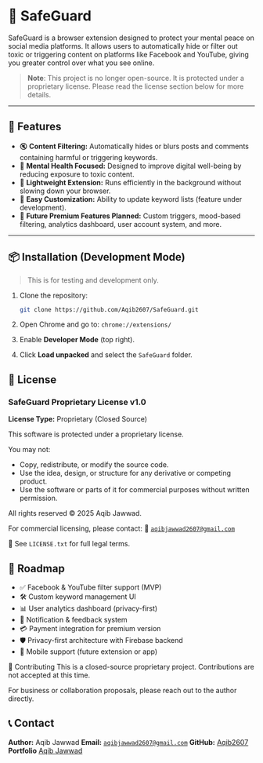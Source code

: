 # 🔐 SafeGuard

SafeGuard is a browser extension designed to protect your mental peace on social media platforms. It allows users to automatically hide or filter out toxic or triggering content on platforms like Facebook and YouTube, giving you greater control over what you see online.

> **Note**: This project is no longer open-source. It is protected under a proprietary license. Please read the license section below for more details.

---

## 🚀 Features

- 🔇 **Content Filtering:** Automatically hides or blurs posts and comments containing harmful or triggering keywords.
- 🧠 **Mental Health Focused:** Designed to improve digital well-being by reducing exposure to toxic content.
- 🧩 **Lightweight Extension:** Runs efficiently in the background without slowing down your browser.
- 🔧 **Easy Customization:** Ability to update keyword lists (feature under development).
- 💼 **Future Premium Features Planned:** Custom triggers, mood-based filtering, analytics dashboard, user account system, and more.

---

## 📦 Installation (Development Mode)

> This is for testing and development only.

1.  Clone the repository:

    ```bash
    git clone https://github.com/Aqib2607/SafeGuard.git
    ```

2.  Open Chrome and go to:
    `chrome://extensions/`

3.  Enable **Developer Mode** (top right).

4.  Click **Load unpacked** and select the `SafeGuard` folder.

## 📄 License

### SafeGuard Proprietary License v1.0

**License Type:** Proprietary (Closed Source)

This software is protected under a proprietary license.

You may not:

-   Copy, redistribute, or modify the source code.
-   Use the idea, design, or structure for any derivative or competing product.
-   Use the software or parts of it for commercial purposes without written permission.

All rights reserved © 2025 Aqib Jawwad.

For commercial licensing, please contact:
📧 [`aqibjawwad2607@gmail.com`](mailto:aqibjawwad2607@gmail.com)

📄 See `LICENSE.txt` for full legal terms.

## 🔮 Roadmap

-   ✅ Facebook & YouTube filter support (MVP)
-   🛠️ Custom keyword management UI
-   📊 User analytics dashboard (privacy-first)
-   🔔 Notification & feedback system
-   💳 Payment integration for premium version
-   🛡️ Privacy-first architecture with Firebase backend
-   📱 Mobile support (future extension or app)

🤝 Contributing
This is a closed-source proprietary project. Contributions are not accepted at this time.

For business or collaboration proposals, please reach out to the author directly.

## 📞 Contact

**Author:** Aqib Jawwad
**Email:** [`aqibjawwad2607@gmail.com`](mailto:aqibjawwad2607@gmail.com)
**GitHub:** [Aqib2607](https://github.com/Aqib2607)
**Portfolio** [Aqib Jawwad](https://aqib2607.github.io/my-portfolio/)
